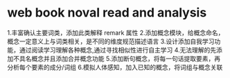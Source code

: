 # web book noval read and analysis
1.丰富确认主要词类，添加此类解释 remark 属性
2.添加概念模块，给概念命名，概念一定意义上与词类相关，是不同的维度规范描述语言
3.设计添加自我学习功能，通过阅读学习理解各种概念,通过寻找相似性进行自主学习
4.无法理解的先添加不具名概念并且添加合并概念功能
5.添加断句概念，将每一句话提取要素，再分析每个要素的成分/词组
6.模拟人体感知，加入已知的概念，将词组与概念关联

